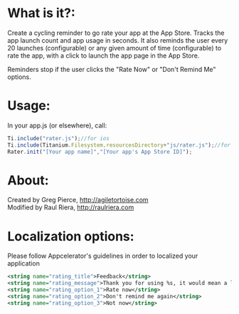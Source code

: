 # What is it?:
Create a cycling reminder to go rate your app at the App Store. Tracks 
the app launch count and app usage in seconds. It also reminds the user every 20 launches (configurable) or any given amount of time (configurable) to 
rate the app, with a click to launch the app page in the App Store.

Reminders stop if the user clicks the "Rate Now" or "Don't Remind Me" options.

# Usage:
In your app.js (or elsewhere), call:

```javascript
Ti.include("rater.js");//for ios
Ti.include(Titanium.Filesystem.resourcesDirectory+"js/rater.js");//for android
Rater.init("[Your app name]","[Your app's App Store ID]");
```

# About:
Created by Greg Pierce, http://agiletortoise.com  
Modified by Raul Riera, http://raulriera.com

# Localization options:
Please follow Appcelerator's guidelines in order to localized your application

```xml
<string name="rating_title">Feedback</string>
<string name="rating_message">Thank you for using %s, it would mean a lot to us if you took a minute to rate us at the App Store!.</string>
<string name="rating_option_1">Rate now</string>
<string name="rating_option_2">Don't remind me again</string>
<string name="rating_option_3">Not now</string>
```
